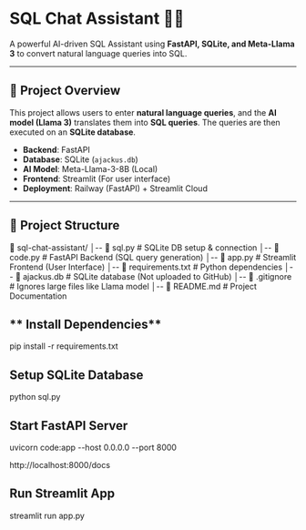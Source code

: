 # SQL Chat Assistant 🧠💬

A powerful AI-driven SQL Assistant using **FastAPI, SQLite, and Meta-Llama 3** to convert natural language queries into SQL.

---

## 🚀 **Project Overview**
This project allows users to enter **natural language queries**, and the **AI model (Llama 3)** translates them into **SQL queries**. The queries are then executed on an **SQLite database**.

- **Backend**: FastAPI  
- **Database**: SQLite (`ajackus.db`)  
- **AI Model**: Meta-Llama-3-8B (Local)  
- **Frontend**: Streamlit (For user interface)  
- **Deployment**: Railway (FastAPI) + Streamlit Cloud  

---

## 📂 **Project Structure**
📁 sql-chat-assistant/ │-- 📜 sql.py # SQLite DB setup & connection │-- 📜 code.py # FastAPI Backend (SQL query generation) │-- 📜 app.py # Streamlit Frontend (User Interface) │-- 📜 requirements.txt # Python dependencies │-- 📜 ajackus.db # SQLite database (Not uploaded to GitHub) │-- 📜 .gitignore # Ignores large files like Llama model │-- 📜 README.md # Project Documentation

## ** Install Dependencies**

pip install -r requirements.txt


## **Setup SQLite Database**

python sql.py

 
## **Start FastAPI Server**

uvicorn code:app --host 0.0.0.0 --port 8000

http://localhost:8000/docs


## **Run Streamlit App**
streamlit run app.py
